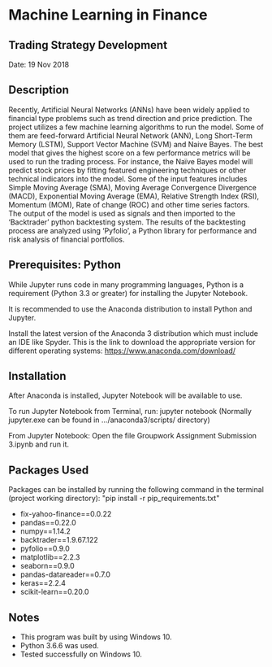 # Machine Learning in Finance 
## Trading Strategy Development

Date: 19 Nov 2018

## Description

Recently, Artificial Neural Networks (ANNs) have been widely applied to financial type problems such as trend direction and price prediction. The project utilizes a few machine learning algorithms to run the model. Some of them are feed-forward Artificial Neural Network (ANN), Long Short-Term Memory (LSTM), Support Vector Machine (SVM) and Naive Bayes. The best model that gives the highest score on a few performance metrics will be used to run the trading process. For instance, the Naïve Bayes model will predict stock prices by fitting featured engineering techniques or other technical indicators into the model. Some of the input features includes Simple Moving Average (SMA), Moving Average Convergence Divergence (MACD), Exponential Moving Average (EMA), Relative Strength Index (RSI), Momentum (MOM), Rate of change (ROC) and other time series factors. The output of the model is used as signals and then imported to the ‘Backtrader’ python backtesting system. The results of the backtesting process are analyzed using ‘Pyfolio’, a Python library for performance and risk analysis of financial portfolios. 

## Prerequisites: Python

While Jupyter runs code in many programming languages, Python is a requirement (Python 3.3 or greater) for installing the Jupyter Notebook.

It is recommended to use the Anaconda distribution to install Python and Jupyter. 

Install the latest version of the Anaconda 3 distribution which must include an IDE like Spyder. This is the link to download the appropriate version for different operating systems: https://www.anaconda.com/download/

## Installation

After Anaconda is installed, Jupyter Notebook will be available to use. 

To run Jupyter Notebook from Terminal, run: jupyter notebook
(Normally jupyter.exe can be found in .../anaconda3/scripts/ directory)

From Jupyter Notebook: Open the file Groupwork Assignment Submission 3.ipynb and run it.

## Packages Used

Packages can be installed by running the following command in the terminal (project working directory): "pip install -r pip_requirements.txt" 

* fix-yahoo-finance==0.0.22
* pandas==0.22.0
* numpy==1.14.2
* backtrader==1.9.67.122
* pyfolio==0.9.0
* matplotlib==2.2.3
* seaborn==0.9.0
* pandas-datareader==0.7.0
* keras==2.2.4
* scikit-learn==0.20.0

## Notes

* This program was built by using Windows 10.
* Python 3.6.6 was used.
* Tested successfully on Windows 10.
